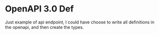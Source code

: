 # OpenAPI 3.0 Def

Just example of api endpoint, I could have choose to write all definitions in the openapi, and then create the types.
